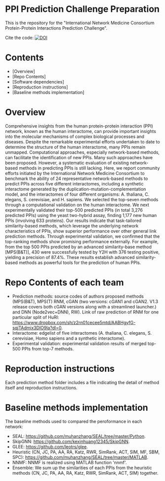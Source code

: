 # PPI Prediction Challenge Preparation
This is the repository for the "International Network Medicine Consortium Protein-Protein Interactions Prediction Challenge".

Cite the code: [![DOI](https://zenodo.org/badge/DOI/10.5281/zenodo.7681817.svg)](https://doi.org/10.5281/zenodo.7681817)


# Contents
* [Overview]
* [Repo Contents]
* [Software dependencies]
* [Reproduction instructions]
* [Baseline methods implementation]

# Overview

Comprehensive insights from the human protein-protein interaction (PPI) network, known as the human interactome, can provide important insights into the molecular mechanisms of complex biological processes and diseases. Despite the remarkable experimental efforts undertaken to date to determine the structure of the human interactome, many PPIs remain unmapped. Computational approaches, especially network-based methods, can facilitate the identification of new PPIs. Many such approaches have been proposed. However, a systematic evaluation of existing network-based methods in predicting PPIs is still lacking. Here, we report community efforts initiated by the International Network Medicine Consortium to benchmark the ability of 24 representative network-based methods to predict PPIs across five different interactomes, including a synthetic interactome generated by the duplication-mutation-complementation model, and the interactomes of four different organisms: A. thaliana, C. elegans, S. cerevisiae, and H. sapiens. We selected the top-seven methods through a computational validation on the human interactome. We next experimentally validated their top-500 predicted PPIs (in total 3,276 predicted PPIs) using the yeast two-hybrid assay, finding 1,177 new human PPIs (involving 633 proteins). Our results indicate that task-tailored similarity-based methods, which leverage the underlying network characteristics of PPIs, show superior performance over other general link prediction methods. Through experimental validation, we confirmed that the top-ranking methods show promising performance externally. For example, from the top 500 PPIs predicted by an advanced similarity-base method [MPS(B&T)], 430 were successfully tested by Y2H with 376 testing positive, yielding a precision of 87.4%. These results establish advanced similarity-based methods as powerful tools for the prediction of human PPIs.

# Repo Contents of each team
* Prediction methods: source codes of authors proposed methods (MPS(B&T), MPS(T) RNM, cGAN (two versions: cGAN1 and cGAN2. V1.3 release covers both cGAN versions along with a streamlined launcher.) and DNN (Node2vec+DNN), RW). Link of raw prediction of RNM for one particular split of HuRI: https://www.dropbox.com/sh/z2rn01cecee5mtd/AABHgyfG-sqjTAdmix3DIO9la?dl=0.
* Interactome: edgelist of five interactomes (A. thaliana, C. elegans, S. cerevisiae, Homo sapiens and a synthetic interactome).
* Experimental validation: experimental validation results of merged top-500 PPIs from top-7 methods.

# Reproduction instructions
Each prediction method folder includes a file indicating the detail of method itself and reproduction instructions.
# Baseline methods implementation
The baseline methods used to compared the peroformance in each network:
  - SEAL: https://github.com/muhanzhang/SEAL/tree/master/Python.
  - SkipGNN: https://github.com/kexinhuang12345/SkipGNN.
  - GLEE: https://github.com/leotrs/glee.
  - Heuristic (CN, JC, PA, AA, RA, Katz, RWR, SimRank, ACT, SIM, MF, SBM, SPC): https://github.com/muhanzhang/SEAL/tree/master/MATLAB.
  - NNMF: NNMF is realized using MATLAB function 'nnmf'.
  - Ensemble: We sum up the similarities of each PPIs from the heuristic methods (CN, JC, PA, AA, RA, Katz, RWR, SimRank, ACT, SIM) together.
